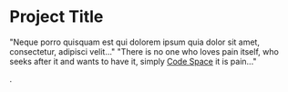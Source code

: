 # Project Title 
"Neque porro quisquam est qui dolorem ipsum quia dolor sit amet, consectetur, adipisci velit..."
"There is no one who loves pain itself, who seeks after it and wants to have it, simply [Code Space](https://www.codespaceacademy.com) it is pain..."

.